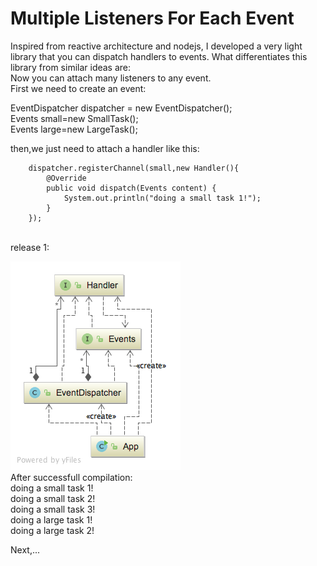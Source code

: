 # Multiple Listeners For Each Event
Inspired from reactive architecture and nodejs, I developed a very
light library that you can dispatch handlers to events. What differentiates
this library from similar ideas are:
<br>
Now you can attach many listeners to any event. 
<br>
First we need to create an event:

EventDispatcher dispatcher = new EventDispatcher();  <br>
        Events small=new SmallTask();  <br>
        Events large=new LargeTask();  <br>
        
then,we just need to attach a handler like this:

        dispatcher.registerChannel(small,new Handler(){
            @Override
            public void dispatch(Events content) {
                System.out.println("doing a small task 1!");
            }
        });
</code>
 
<br>
release 1: 

![GitHub Logo](uml.png) 
<br>
After successfull compilation:<br>
doing a small task 1! <br>
doing a small task 2! <br>
doing a small task 3! <br>
doing a large task 1! <br>
doing a large task 2! <br>

Next,...